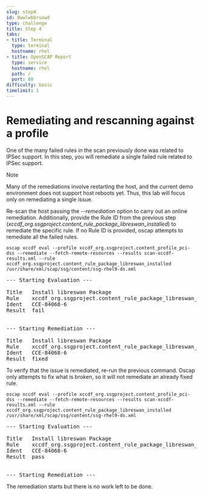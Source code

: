 ```yaml
---
slug: step4
id: 0wwlwbbruxwd
type: challenge
title: Step 4
tabs:
- title: Terminal
  type: terminal
  hostname: rhel
- title: OpenSCAP Report
  type: service
  hostname: rhel
  path: /
  port: 80
difficulty: basic
timelimit: 1
---
```

# Remediating and rescanning against a profile

One of the many failed rules in the scan previously done was related to IPSec support. In this step, you will remediate a single failed rule related to IPSec support.

> [!NOTE]
> Many of the remediations involve restarting the host, and the current demo environment does not support host reboots yet. Thus, this lab will focus only on remediating a single issue.

Re-scan the host passing the *--remediation* option to carry out an online remediation. Additionally, provide
the Rule ID from the previous step (*xccdf_org.ssgproject.content_rule_package_libreswan_installed*) to remediate the specific rule. If no
Rule ID is provided, oscap attempts to remediate all the failed rules.

```bash,run
oscap xccdf eval --profile xccdf_org.ssgproject.content_profile_pci-dss --remediate --fetch-remote-resources --results scan-xccdf-results.xml --rule xccdf_org.ssgproject.content_rule_package_libreswan_installed /usr/share/xml/scap/ssg/content/ssg-rhel9-ds.xml
```

<pre class="file">
--- Starting Evaluation ---

Title   Install libreswan Package
Rule    xccdf_org.ssgproject.content_rule_package_libreswan_installed
Ident   CCE-84068-6
Result  fail


--- Starting Remediation ---

Title   Install libreswan Package
Rule    xccdf_org.ssgproject.content_rule_package_libreswan_installed
Ident   CCE-84068-6
Result  fixed
</pre>

To verify that the issue is remediated, re-run the previous command. Oscap only attempts to fix what is broken, so it will not remediate an already fixed rule.

```bash,run
oscap xccdf eval --profile xccdf_org.ssgproject.content_profile_pci-dss --remediate --fetch-remote-resources --results scan-xccdf-results.xml --rule xccdf_org.ssgproject.content_rule_package_libreswan_installed /usr/share/xml/scap/ssg/content/ssg-rhel9-ds.xml
```

<pre class="file">
--- Starting Evaluation ---

Title   Install libreswan Package
Rule    xccdf_org.ssgproject.content_rule_package_libreswan_installed
Ident   CCE-84068-6
Result  pass


--- Starting Remediation ---
</pre>

The remediation starts but there is no work left to be done.
